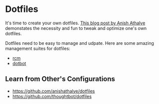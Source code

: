 # Dotfiles

It's time to create your own dotfiles. [This blog post by Anish Athalye](https://www.anishathalye.com/2014/08/03/managing-your-dotfiles/) demonstates the necessity and fun to tweak and optimize one's own dotfiles.

Dotfiles need to be easy to manage and udpate. Here are some amazing management suites for dotfiles:

- [rcm](https://github.com/thoughtbot/rcm)
- [dotbot](https://github.com/anishathalye/dotbot)

## Learn from Other's Configurations

- https://github.com/anishathalye/dotfiles
- https://github.com/thoughtbot/dotfiles

